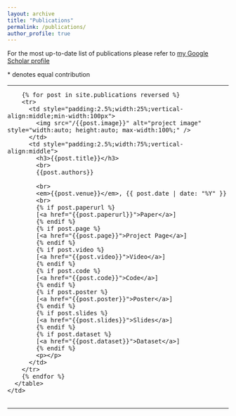 ```yaml
---
layout: archive
title: "Publications"
permalink: /publications/
author_profile: true
---
```



For the most up-to-date list of publications please refer to [my Google Scholar profile](https://scholar.google.fr/citations?user=UpV5wyYAAAAJ&hl=en)

\* denotes equal contribution

<table style="width:100%;max-width:800px;border:none;border-spacing:0px;border-collapse:collapse;margin-right:auto;margin-left:0px;cellpadding:0px;cellspacing:0px;">
  <tr style="padding:0px">
    <td style="padding:0px">
      <table style="width:100%;border:none;border-spacing:0px;border-collapse:collapse;margin-right:auto;margin-left:0px;">

        {% for post in site.publications reversed %}
        <tr>
          <td style="padding:2.5%;width:25%;vertical-align:middle;min-width:100px">
            <img src="/{{post.image}}" alt="project image" style="width:auto; height:auto; max-width:100%;" />
          </td>
          <td style="padding:2.5%;width:75%;vertical-align:middle">
            <h3>{{post.title}}</h3>
            <br>
            {{post.authors}}

            <br>
            <em>{{post.venue}}</em>, {{ post.date | date: "%Y" }}
            <br>
            {% if post.paperurl %}
            [<a href="{{post.paperurl}}">Paper</a>]
            {% endif %}
            {% if post.page %}
            [<a href="{{post.page}}">Project Page</a>]
            {% endif %}
            {% if post.video %}
            [<a href="{{post.video}}">Video</a>]
            {% endif %}
            {% if post.code %}
            [<a href="{{post.code}}">Code</a>]
            {% endif %}
            {% if post.poster %}
            [<a href="{{post.poster}}">Poster</a>]
            {% endif %}
            {% if post.slides %}
            [<a href="{{post.slides}}">Slides</a>]
            {% endif %}
            {% if post.dataset %}
            [<a href="{{post.dataset}}">Dataset</a>]
            {% endif %}
            <p></p>
          </td>
        </tr>
        {% endfor %}
      </table>
    </td>
  </tr>
</table>
